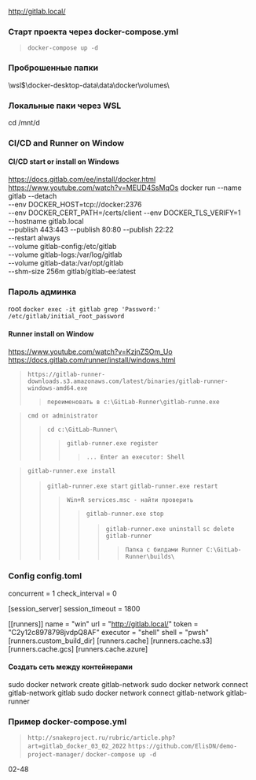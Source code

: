 http://gitlab.local/
### Старт проекта через docker-compose.yml
> `docker-compose up -d`

### Проброшенные папки
\\wsl$\docker-desktop-data\data\docker\volumes\

### Локальные паки через WSL
cd /mnt/d

### CI/CD and Runner on Window
#### CI/CD start or install on Windows
https://docs.gitlab.com/ee/install/docker.html
https://www.youtube.com/watch?v=MEUD4SsMqOs
docker run --name gitlab --detach \
  --env DOCKER_HOST=tcp://docker:2376 \
  --env DOCKER_CERT_PATH=/certs/client --env DOCKER_TLS_VERIFY=1 \
  --hostname gitlab.local \
  --publish 443:443 --publish 80:80 --publish 22:22 \
  --restart always \
  --volume gitlab-config:/etc/gitlab \
  --volume gitlab-logs:/var/log/gitlab \
  --volume gitlab-data:/var/opt/gitlab \
  --shm-size 256m gitlab/gitlab-ee:latest

### Пароль админка
root
`docker exec -it gitlab grep 'Password:' /etc/gitlab/initial_root_password`

#### Runner install on Window 
https://www.youtube.com/watch?v=KzjnZSOm_Uo
https://docs.gitlab.com/runner/install/windows.html

> `https://gitlab-runner-downloads.s3.amazonaws.com/latest/binaries/gitlab-runner-windows-amd64.exe`
>> `переименовать в c:\GitLab-Runner\gitlab-runne.exe `

> `cmd от administrator`
>> `cd c:\GitLab-Runner\`
>>> `gitlab-runner.exe register`
>>>> `... Enter an executor: Shell`

> `gitlab-runner.exe install`
>> `gitlab-runner.exe start`
>> `gitlab-runner.exe restart`
>>> `Win+R services.msc - найти проверить`
>>>> `gitlab-runner.exe stop`
>>>>> `gitlab-runner.exe uninstall`
>>>>> `sc delete gitlab-runner`
>>>>>> `Папка с билдами Runner C:\GitLab-Runner\builds\`

### Config config.toml
concurrent = 1
check_interval = 0

[session_server]
  session_timeout = 1800

[[runners]]
  name = "win"
  url = "http://gitlab.local/"
  token = "C2y12c8978798jvdpQ8AF"
  executor = "shell"
  shell = "pwsh"
  [runners.custom_build_dir]
  [runners.cache]
    [runners.cache.s3]
    [runners.cache.gcs]
    [runners.cache.azure]

#### Создать сеть между контейнерами
sudo docker network create gitlab-network
sudo docker network connect gitlab-network gitlab
sudo docker network connect gitlab-network gitlab-runner

### Пример docker-compose.yml
> `http://snakeproject.ru/rubric/article.php?art=gitlab_docker_03_02_2022`
> `https://github.com/ElisDN/demo-project-manager/`
> `docker-compose up -d`



02-48
